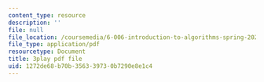 ```yaml
---
content_type: resource
description: ''
file: null
file_location: /coursemedia/6-006-introduction-to-algorithms-spring-2020/1272de68b70b356339730b7290e8e1c4_KLBCUx1is2c.pdf
file_type: application/pdf
resourcetype: Document
title: 3play pdf file
uid: 1272de68-b70b-3563-3973-0b7290e8e1c4
---
```


